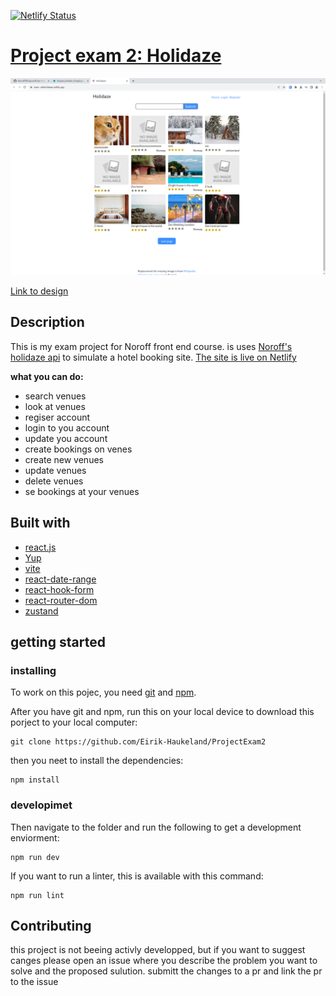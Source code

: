 [![Netlify Status](https://api.netlify.com/api/v1/badges/ffbeb9ca-9667-4003-b677-720d4694372d/deploy-status)](https://app.netlify.com/sites/ebhholidaze/deploys)

# [Project exam 2: Holidaze](https://github.com/Eirik-Haukeland/ProjectExam2)

[![image of site running as of march 9 2024](./image-of-site-09-03-24.png)](https://main--ebhholidaze.netlify.app/)

[Link to design](https://www.figma.com/file/FUWQP6EOiVvfkLZZhc8pMj/Untitled?type=design&node-id=2-25&mode=design&t=owE8poJBZz6Kd3l2-0)

## Description

This is my exam project for Noroff front end course. is uses [Noroff's holidaze api](https://docs.noroff.dev/docs/v1/holidaze/authentication) to simulate a hotel booking site. [The site is live on Netlify](https://main--ebhholidaze.netlify.app/)

**what you can do:**
- search venues 
- look at venues
- regiser account
- login to you account
- update you account
- create bookings on venes
- create new venues
- update venues
- delete venues
- se bookings at your venues

## Built with

- [react.js](https://react.dev/)
- [Yup](https://www.npmjs.com/package/yup)
- [vite](https://vitejs.dev/)
- [react-date-range](https://www.npmjs.com/package/react-date-range)
- [react-hook-form](https://react-hook-form.com/)
- [react-router-dom](https://reactrouter.com/en/main)
- [zustand](https://docs.pmnd.rs/zustand/getting-started/introduction)

## getting started

### installing

To work on this pojec, you need [git](https://git-scm.com/) and [npm](https://docs.npmjs.com/downloading-and-installing-node-js-and-npm).

After you have git and npm, run this on your local device to download this porject to your local computer:
``` shell
git clone https://github.com/Eirik-Haukeland/ProjectExam2
```

then you neet to install the dependencies:
```shell
npm install
```

### developimet

Then navigate to the folder and run the following to get a development enviorment:
``` shell
npm run dev
```

If you want to run a linter, this is available with this command:
```shell
npm run lint
```

## Contributing

this project is not beeing activly developped, but if you want to suggest canges please open an issue where you describe the problem you want to solve and the proposed sulution. submitt the changes to a pr and link the pr to the issue
